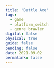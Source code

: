 ```yaml
---
title: 'Battle Axe'
tags:
  - game
  - platform_switch
  - genre_brawler
digital: false
physical: true
guide: false
pending: false
date: 2021-09-02
permalink: false
---
```

